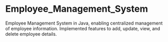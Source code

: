 # Employee_Management_System
Employee Management System in Java, enabling centralized management of employee information. Implemented features to add, update, view, and delete employee details. 
